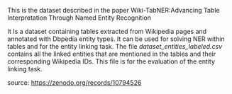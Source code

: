 This is the dataset described in the paper Wiki-TabNER:Advancing Table Interpretation Through Named Entity Recognition

It Is a dataset containing tables extracted from Wikipedia pages and annotated with Dbpedia entity types. It can be used for solving NER within tables and for the entity linking task. The file _dataset_entities_labeled.csv_ contains all the linked entities that are mentioned in the tables and their corresponding Wikipedia IDs. This file is for the evaluation of the entity linking task.

source: https://zenodo.org/records/10794526
